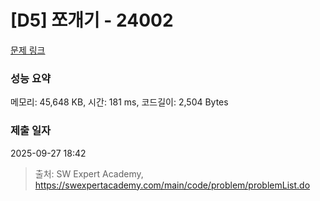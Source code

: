 # [D5] 쪼개기 - 24002 

[문제 링크](https://swexpertacademy.com/main/code/problem/problemDetail.do?contestProbId=AZVqP0x6A0nHBIOy) 

### 성능 요약

메모리: 45,648 KB, 시간: 181 ms, 코드길이: 2,504 Bytes

### 제출 일자

2025-09-27 18:42



> 출처: SW Expert Academy, https://swexpertacademy.com/main/code/problem/problemList.do
